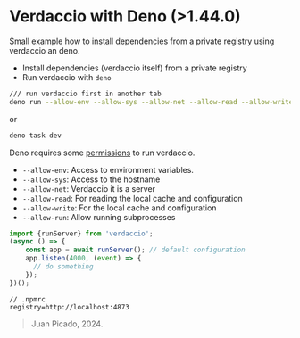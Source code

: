 # Verdaccio with Deno (>1.44.0)

Small example how to install dependencies from a private registry using verdaccio an deno.

- Install dependencies (verdaccio itself) from a private registry
- Run verdaccio with `deno`

```bash
/// run verdaccio first in another tab
deno run --allow-env --allow-sys --allow-net --allow-read --allow-write main.ts
```

or 

```bash
deno task dev 
```

Deno requires some [permissions](https://docs.deno.com/runtime/manual/basics/permissions) to run verdaccio.

- `--allow-env`: Access to environment variables.
- `--allow-sys`: Access to the hostname
- `--allow-net`: Verdaccio it is a server
- `--allow-read`: For reading the local cache and configuration
- `--allow-write`: For the local cache and configuration
- `--allow-run`: Allow running subprocesses

```typescript
import {runServer} from 'verdaccio';
(async () => {
    const app = await runServer(); // default configuration
    app.listen(4000, (event) => {
      // do something
    });
})();
```

```
// .npmrc
registry=http://localhost:4873
```

> Juan Picado, 2024.